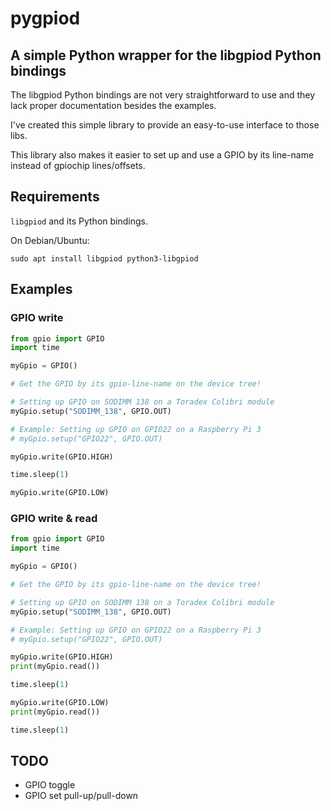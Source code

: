 # pygpiod

## A simple Python wrapper for the libgpiod Python bindings

The libgpiod Python bindings are not very straightforward to use and they lack proper documentation besides the examples.

I've created this simple library to provide an easy-to-use interface to those libs.

This library also makes it easier to set up and use a GPIO by its line-name instead of gpiochip lines/offsets.

## Requirements

`libgpiod` and its Python bindings.

On Debian/Ubuntu:

```
sudo apt install libgpiod python3-libgpiod
```

## Examples

### GPIO write

```python
from gpio import GPIO
import time

myGpio = GPIO()

# Get the GPIO by its gpio-line-name on the device tree!

# Setting up GPIO on SODIMM 138 on a Toradex Colibri module
myGpio.setup("SODIMM_138", GPIO.OUT)

# Example: Setting up GPIO on GPIO22 on a Raspberry Pi 3
# myGpio.setup("GPIO22", GPIO.OUT)

myGpio.write(GPIO.HIGH)

time.sleep(1)

myGpio.write(GPIO.LOW)
```

### GPIO write & read

```python
from gpio import GPIO
import time

myGpio = GPIO()

# Get the GPIO by its gpio-line-name on the device tree!

# Setting up GPIO on SODIMM 138 on a Toradex Colibri module
myGpio.setup("SODIMM_138", GPIO.OUT)

# Example: Setting up GPIO on GPIO22 on a Raspberry Pi 3
# myGpio.setup("GPIO22", GPIO.OUT)

myGpio.write(GPIO.HIGH)
print(myGpio.read())

time.sleep(1)

myGpio.write(GPIO.LOW)
print(myGpio.read())

time.sleep(1)
```

## TODO

* GPIO toggle
* GPIO set pull-up/pull-down
